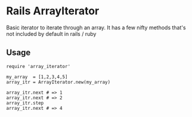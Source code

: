 Rails ArrayIterator
====================

Basic iterator to iterate through an array. It has a few nifty methods that's not included by default in rails / ruby

## Usage

    require 'array_iterator'
    
    my_array  = [1,2,3,4,5]
    array_itr = ArrayIterator.new(my_array)
    
    array_itr.next # => 1
    array_itr.next # => 2
    array_itr.step
    array_itr.next # => 4